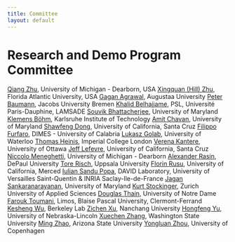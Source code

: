 ```yaml
---
title: Committee
layout: default
---
```



# Research and Demo Program Committee

[Qiang Zhu](https://umdearborn.edu/users/qzhu), University of Michigan - Dearborn, USA
[Xingquan (Hill) Zhu](http://www.cse.fau.edu/~xqzhu/index.html), Florida Atlantic University, USA
[Gagan Agrawal](), Augustaa University
[Peter Baumann](), Jacobs University Bremen
[Khalid Belhajjame](), PSL, Université Paris-Dauphine, LAMSADE
[Souvik Bhattacherjee](), University of Maryland
[Klemens Böhm](), Karlsruhe Institute of Technology
[Amit Chavan](), University of Maryland
[Shawfeng Dong](), University of California, Santa Cruz
[Filippo Furfaro](), DIMES - University of Calabria
[Lukasz Golab](), University of Waterloo
[Thomas Heinis](), Imperial College London
[Verena Kantere](), University of Ottawa
[Jeff Lefevre](), University of California, Santa Cruz
[Niccolo Meneghetti](), University of Michigan - Dearborn
[Alexander Rasin](), DePaul University
[Tore Risch](), Uppsala University
[Florin Rusu](), University of California, Merced
[Iulian Sandu Popa](), DAVID Laboratory, University of Versailles Saint-Quentin & INRIA Saclay-Ile-de-France
[Jagan Sankaranarayanan](), University of Maryland
[Kurt Stockinger](), Zurich University of Applied Sciences
[Douglas Thain](), University of Notre Dame
[Farouk Toumani](), Limos, Blaise Pascal University, Clermont-Ferrand
[Kesheng Wu](), Berkeley Lab
[Zichen Xu](), Nanchang University
[Hongfeng Yu](), University of Nebraska-Lincoln
[Xuechen Zhang](), Washington State University
[Ming Zhao](), Arizona State University
[Yongluan Zhou](), University of Copenhagen

